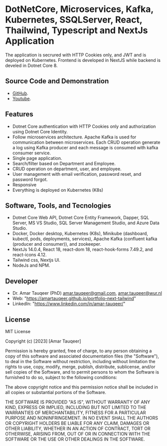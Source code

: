 # DotNetCore, Microservices, Kafka, Kubernetes, SSQLServer, React, Thailwind, Typescript and NextJs Application

The application is secrured with HTTP Cookies only, and JWT and is deployed on Kubernetes. Frontend is developed in NextJS while backend is develed in Dotnet Core 8.

## Source Code and Demonstration
- [GitHub](https://github.com/AmarTauqeer/DotnetCore-Microservices-Kafka-Kubernets).
- [Youtube](https://drive.google.com/file/d/174ZF7Nbf2AcY3HYdnYSidmed3xr787li/view?usp=drive_link).

## Features
- Dotnet Core authentication with HTTP Cookies only and authorization using Dotnet Core Identity.
- Follow microservices architecture. Apache Kafka is used for communication between microservices. Each CRUD operation generate a log using Kafka producer and each message is consumed with kafka consumer service.
- Single page application.
- Search/filter based on Department and Employee.
- CRUD operation on department, user, and employee.
- User management with email verification, password reset, and password forgot.
- Responsive
- Everything is deployed on Kubernetes (K8s)


## Software, Tools, and Tecnologies

- Dotnet Core Web API, Dotnet Core Entity Framework, Dapper, SQL Server, MS VS Studio, SQL Server Management Studio, and Azure Data Studio.
- Docker, Docker desktop, Kubernetes (K8s), Minikube (dashboard, kubectl, pods, deployments, services), Apache Kafka (confluent kafka (producer and consumer)), and zookeeper.
- NextJs 14.0.4, React 18, react-dom 18, react-hook-forms 7.49.2, and react-icons 4.12.
- Tailwind css, Nextjs UI.
- NodeJs and NPM.



## Developer

- Dr. Amar Tauqeer (PhD)
  amar.tauqeer@gmail.com, amar.tauqeer@wur.nl
- Web: "https://amartauqeer.github.io/portfolio-next-tailwind"
- LinkedIn: "https://www.linkedin.com/in/amar-tauqeer/"


## License

MIT License

Copyright (c) [2023] [Amar Tauqeer]

Permission is hereby granted, free of charge, to any person obtaining a copy of this software and associated documentation files (the "Software"), to deal in the Software without restriction, including without limitation the rights to use, copy, modify, merge, publish, distribute, sublicense, and/or sell copies of the Software, and to permit persons to whom the Software is
furnished to do so, subject to the following conditions: 

The above copyright notice and this permission notice shall be included in all copies or substantial portions of the Software.

THE SOFTWARE IS PROVIDED "AS IS", WITHOUT WARRANTY OF ANY KIND, EXPRESS OR IMPLIED, INCLUDING BUT NOT LIMITED TO THE WARRANTIES OF MERCHANTABILITY, FITNESS FOR A PARTICULAR PURPOSE AND NONINFRINGEMENT. IN NO EVENT SHALL THE AUTHORS OR COPYRIGHT HOLDERS BE LIABLE FOR ANY CLAIM, DAMAGES OR OTHER LIABILITY, WHETHER IN AN ACTION OF CONTRACT, TORT OR OTHERWISE, ARISING FROM, OUT OF OR IN CONNECTION WITH THE SOFTWARE OR THE USE OR OTHER DEALINGS IN THE SOFTWARE.
